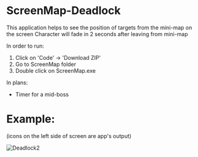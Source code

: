 # ScreenMap-Deadlock
This application helps to see the position of targets from the mini-map on the screen
Character will fade in 2 seconds after leaving from mini-map

In order to run:
1. Click on 'Code' -> 'Download ZIP'
2. Go to ScreenMap folder
3. Double click on ScreenMap.exe

In plans:
- Timer for a mid-boss

# Example:
(icons on the left side of screen are app's output)

![Deadlock2](https://github.com/user-attachments/assets/5c277fdf-61ad-49c1-a244-6c787f29f348)
